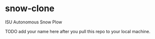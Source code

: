 snow-clone
==========

ISU Autonomous Snow Plow

TODO add your name here after you pull this repo to your local machine. 
